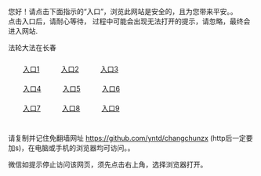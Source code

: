 您好！请点击下面指示的“入口”，浏览此网站是安全的，且为您带来平安。。 <br/>
点击入口后，请耐心等待， 过程中可能会出现无法打开的提示，请忽略，最终会进入网站. </br>

法轮大法在长春<br/>
<div style="padding:10px"><a style="margin:20px" target="_blank" href="https://d3lwmbpd5bgg8a.cloudfront.net/2Qpsp?pqsez" id="ccLink1" rel="nofollow">入口1</a> <a target="_blank" style="margin:20px" href="https://d2rfiqtg8tx5kw.cloudfront.net/2Qpsp?lrqzmxx" id="ccLink2" rel="nofollow">入口2</a> <a style="margin:20px" target="_blank" href="https://d2h8w0kb5xyeu2.cloudfront.net/2Qpsp?frbzwcec" id="ccLink3" rel="nofollow">入口3</a></div>

<div style="padding:10px" ><a style="margin:20px" target="_blank" href="https://d3lwmbpd5bgg8a.cloudfront.net/2Qpsp?pqsez" id="ccLink4" rel="nofollow">入口4</a> <a style="margin:20px" href="https://d2rfiqtg8tx5kw.cloudfront.net/2Qpsp?lrqzmxx" target="_blank" id="ccLink5" rel="nofollow">入口5</a> <a style="margin:20px" href="https://d2h8w0kb5xyeu2.cloudfront.net/2Qpsp?frbzwcec" target="_blank" id="ccLink6" rel="nofollow">入口6</a></div>

<div style="padding:10px"><a style="margin:20px" target="_blank" href="https://d3lwmbpd5bgg8a.cloudfront.net/2Qpsp?pqsez" id="ccLink7" rel="nofollow">入口7</a> <a style="margin:20px" href="https://d2rfiqtg8tx5kw.cloudfront.net/2Qpsp?lrqzmxx" target="_blank" id="ccLink8" rel="nofollow">入口8</a> <a style="margin:20px" target="_blank" href="https://d2h8w0kb5xyeu2.cloudfront.net/2Qpsp?frbzwcec" id="ccLink9" rel="nofollow">入口9</a></div>

<br/>



请复制并记住免翻墙网址 https://github.com/yntd/changchunzx (http后一定要加s)，在电脑或手机的浏览器均可访问。。<br/>

微信如提示停止访问该网页，须先点击右上角，选择浏览器打开。
